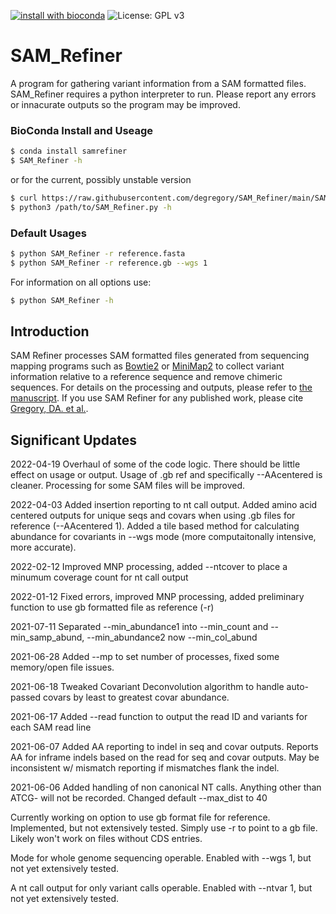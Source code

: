 [![install with bioconda](https://img.shields.io/badge/install%20with-bioconda-brightgreen.svg?style=flat)](http://bioconda.github.io/recipes/samrefiner/README.html)
![License: GPL v3](https://img.shields.io/badge/License-GPL%20v3-brightgreen.svg)

# SAM_Refiner
A program for gathering variant information from a SAM formatted files.  SAM_Refiner requires a python interpreter to run.  Please report any errors or innacurate outputs so the program may be improved.


### BioConda Install and Useage

```bash
$ conda install samrefiner
$ SAM_Refiner -h
```
or for the current, possibly unstable version
```bash
$ curl https://raw.githubusercontent.com/degregory/SAM_Refiner/main/SAM_Refiner.py -o SAM_Refiner.py
$ python3 /path/to/SAM_Refiner.py -h
```


### Default Usages

```bash
$ python SAM_Refiner -r reference.fasta
$ python SAM_Refiner -r reference.gb --wgs 1
```
For information on all options use:
```bash
$ python SAM_Refiner -h
```

## Introduction

SAM Refiner processes SAM formatted files generated from sequencing mapping programs such as [Bowtie2](http://bowtie-bio.sourceforge.net/bowtie2/index.shtml) or [MiniMap2](https://github.com/lh3/minimap2) to collect variant information relative to a reference sequence and remove chimeric sequences.  For details on the processing and outputs, please refer to [the manuscript][link].  If you use SAM Refiner for any published work, please cite [Gregory, DA. et al.][link].

## Significant Updates
2022-04-19
Overhaul of some of the code logic.  There should be little effect on usage or output.  Usage of .gb ref and specifically --AAcentered is cleaner.  Processing for some SAM files will be improved.

2022-04-03
Added insertion reporting to nt call output.  Added amino acid centered outputs for unique seqs and covars when using .gb files for reference (--AAcentered 1).  Added a tile based method for calculating abundance for covariants in --wgs mode (more computaitonally intensive, more accurate).

2022-02-12
Improved MNP processing, added --ntcover to place a minumum coverage count for nt call output

2022-01-12
Fixed errors, improved MNP processing, added preliminary function to use gb formatted file as reference (-r)

2021-07-11
Separated --min_abundance1 into --min_count and --min_samp_abund, --min_abundance2 now --min_col_abund

2021-06-28
Added --mp to set number of processes, fixed some memory/open file issues.

2021-06-18
Tweaked Covariant Deconvolution algorithm to handle auto-passed covars by least to greatest covar abundance.

2021-06-17
Added --read function to output the read ID and variants for each SAM read line

2021-06-07
Added AA reporting to indel in seq and covar outputs.  Reports AA for inframe indels based on the read for seq and covar outputs.  May be inconsistent w/ mismatch reporting if mismatches flank the indel.  


2021-06-06 
Added handling of non canonical NT calls.  Anything other than ATCG- will not be recorded.
Changed default --max_dist to 40


Currently working on option to use gb format file for reference.  Implemented, but not extensively tested.  Simply use -r to point to a gb file.  Likely won't work on files without CDS entries.

Mode for whole genome sequencing operable.  Enabled with --wgs 1, but not yet extensively tested.

A nt call output for only variant calls operable.  Enabled with --ntvar 1, but not yet extensively tested.


[doi]: https://doi.org/10.1101/2021.06.24.21259469
[link]: https://www.mdpi.com/1999-4915/13/8/1647



